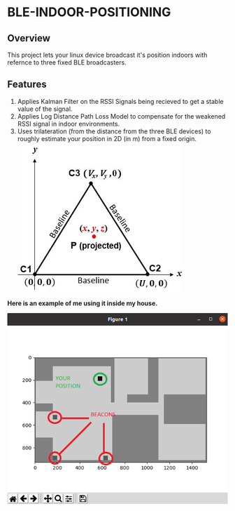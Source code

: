 ﻿# BLE-INDOOR-POSITIONING
## Overview
This project lets your linux device broadcast it's position indoors with refernce to three fixed BLE broadcasters.
## Features
1) Applies Kalman Filter on the RSSI Signals being recieved to get a stable value of the signal.
2) Applies Log Distance Path Loss Model to compensate for the weakened RSSI signal in indoor environments.
3) Uses trilateration (from the distance from the three BLE devices) to roughly estimate your position in 2D (in m) from a fixed origin. 
![](images/Trilateration%20Triangle.jpg)


**Here is an example of me using it inside my house.**

![](images/BleTrilateration.png)
